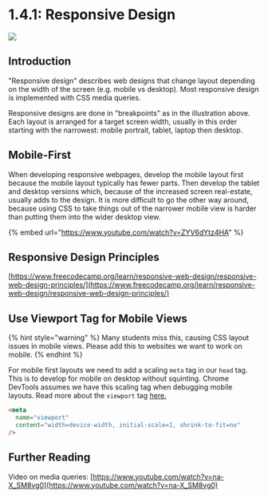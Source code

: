 # 1.4.1: Responsive Design

![](../.gitbook/assets/resp.jpeg)

## Introduction

"Responsive design" describes web designs that change layout depending on the width of the screen (e.g. mobile vs desktop). Most responsive design is implemented with CSS media queries.

Responsive designs are done in "breakpoints" as in the illustration above. Each layout is arranged for a target screen width, usually in this order starting with the narrowest: mobile portrait, tablet, laptop then desktop.

## Mobile-First

When developing responsive webpages, develop the mobile layout first because the mobile layout typically has fewer parts. Then develop the tablet and desktop versions which, because of the increased screen real-estate, usually adds to the design. It is more difficult to go the other way around, because using CSS to take things out of the narrower mobile view is harder than putting them into the wider desktop view.

{% embed url="https://www.youtube.com/watch?v=ZYV6dYtz4HA" %}

## Responsive Design Principles

[https://www.freecodecamp.org/learn/responsive-web-design/responsive-web-design-principles/](https://www.freecodecamp.org/learn/responsive-web-design/responsive-web-design-principles/)

## Use Viewport Tag for Mobile Views

{% hint style="warning" %}
Many students miss this, causing CSS layout issues in mobile views. Please add this to websites we want to work on mobile.
{% endhint %}

For mobile first layouts we need to add a scaling `meta` tag in our `head` tag. This is to develop for mobile on desktop without squinting. Chrome DevTools assumes we have this scaling tag when debugging mobile layouts. Read more about the `viewport` tag [here.](https://developer.mozilla.org/en-US/docs/Web/HTML/Viewport_meta_tag)

```html
<meta
  name="viewport"
  content="width=device-width, initial-scale=1, shrink-to-fit=no"
/>
```

## Further Reading

Video on media queries: [https://www.youtube.com/watch?v=na-X_SM8vg0](https://www.youtube.com/watch?v=na-X_SM8vg0)
